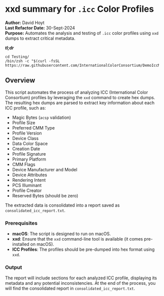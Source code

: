 
# xxd summary for `.icc` Color Profiles

**Author:** David Hoyt  
**Last Refactor Date:** 30-Sept-2024  
**Purpose:** Automates the analysis and testing of `.icc` color profiles using `xxd` dumps to extract critical metadata.

***tl;dr***

```
cd Testing/
/bin/zsh -c "$(curl -fsSL https://raw.githubusercontent.com/InternationalColorConsortium/DemoIccMAX/refs/heads/master/contrib/UnitTest/xxd_icc_checks.zsh)" 
```

## Overview

This script automates the process of analyzing ICC (International Color Consortium) profiles by leveraging the `xxd` command to create hex dumps. The resulting hex dumps are parsed to extract key information about each ICC profile, such as:

- Magic Bytes (`acsp` validation)
- Profile Size
- Preferred CMM Type
- Profile Version
- Device Class
- Data Color Space
- Creation Date
- Profile Signature
- Primary Platform
- CMM Flags
- Device Manufacturer and Model
- Device Attributes
- Rendering Intent
- PCS Illuminant
- Profile Creator
- Reserved Bytes (should be zero)

The extracted data is consolidated into a report saved as `consolidated_icc_report.txt`.

### Prerequisites

- **macOS**: The script is designed to run on macOS.
- **xxd**: Ensure that the `xxd` command-line tool is available (it comes pre-installed on macOS).
- **ICC Profiles**: The profiles should be pre-dumped into hex format using `xxd`.

### Output

The report will include sections for each analyzed ICC profile, displaying its metadata and any potential inconsistencies. At the end of the process, you will find the consolidated report in `consolidated_icc_report.txt`.
